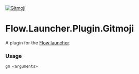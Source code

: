 <a href="https://gitmoji.dev">
  <img
    src="https://img.shields.io/badge/gitmoji-%20😜%20😍-FFDD67.svg?style=flat-square"
    alt="Gitmoji"
  />
</a>

Flow.Launcher.Plugin.Gitmoji
==================

A plugin for the [Flow launcher](https://github.com/Flow-Launcher/Flow.Launcher).

### Usage

    gm <arguments>